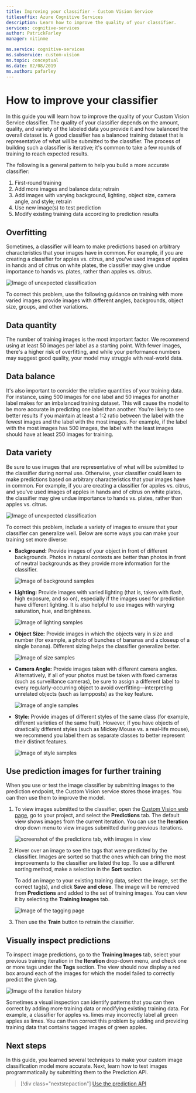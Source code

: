 ```yaml
---
title: Improving your classifier - Custom Vision Service
titlesuffix: Azure Cognitive Services
description: Learn how to improve the quality of your classifier.
services: cognitive-services
author: PatrickFarley
manager: nitinme

ms.service: cognitive-services
ms.subservice: custom-vision
ms.topic: conceptual
ms.date: 02/08/2019
ms.author: pafarley
---
```


# How to improve your classifier

In this guide you will learn how to improve the quality of your Custom Vision Service classifier. The quality of your classifier depends on the amount, quality, and variety of the labeled data you provide it and how balanced the overall dataset is. A good classifier has a balanced training dataset that is representative of what will be submitted to the classifier. The process of building such a classifier is iterative; it's common to take a few rounds of training to reach expected results.

The following is a general pattern to help you build a more accurate classifier:

1. First-round training
1. Add more images and balance data; retrain
1. Add images with varying background, lighting, object size, camera angle, and style; retrain
1. Use new image(s) to test prediction
1. Modify existing training data according to prediction results

## Overfitting

Sometimes, a classifier will learn to make predictions based on arbitrary characteristics that your images have in common. For example, if you are creating a classifier for apples vs. citrus, and you've used images of apples in hands and of citrus on white plates, the classifier may give undue importance to hands vs. plates, rather than apples vs. citrus.

![Image of unexpected classification](./media/getting-started-improving-your-classifier/unexpected.png)

To correct this problem, use the following guidance on training with more varied images: provide images with different angles, backgrounds, object size, groups, and other variations.

## Data quantity

The number of training images is the most important factor. We recommend using at least 50 images per label as a starting point. With fewer images, there's a higher risk of overfitting, and while your performance numbers may suggest good quality, your model may struggle with real-world data. 

## Data balance

It's also important to consider the relative quantities of your training data. For instance, using 500 images for one label and 50 images for another label makes for an imbalanced training dataset. This will cause the model to be more accurate in predicting one label than another. You're likely to see better results if you maintain at least a 1:2 ratio between the label with the fewest images and the label with the most images. For example, if the label with the most images has 500 images, the label with the least images should have at least 250 images for training.

## Data variety

Be sure to use images that are representative of what will be submitted to the classifier during normal use. Otherwise, your classifier could learn to make predictions based on arbitrary characteristics that your images have in common. For example, if you are creating a classifier for apples vs. citrus, and you've used images of apples in hands and of citrus on white plates, the classifier may give undue importance to hands vs. plates, rather than apples vs. citrus.

![Image of unexpected classification](./media/getting-started-improving-your-classifier/unexpected.png)

To correct this problem, include a variety of images to ensure that your classifier can generalize well. Below are some ways you can make your training set more diverse:

* __Background:__ Provide images of your object in front of different backgrounds. Photos in natural contexts are better than photos in front of neutral backgrounds as they provide more information for the classifier.

    ![Image of background samples](./media/getting-started-improving-your-classifier/background.png)

* __Lighting:__ Provide images with varied lighting (that is, taken with flash, high exposure, and so on), especially if the images used for prediction have different lighting. It is also helpful to use images with varying saturation, hue, and brightness.

    ![Image of lighting samples](./media/getting-started-improving-your-classifier/lighting.png)

* __Object Size:__ Provide images in which the objects vary in size and number (for example, a photo of bunches of bananas and a closeup of a single banana). Different sizing helps the classifier generalize better.

    ![Image of size samples](./media/getting-started-improving-your-classifier/size.png)

* __Camera Angle:__ Provide images taken with different camera angles. Alternatively, if all of your photos must be taken with fixed cameras (such as surveillance cameras), be sure to assign a different label to every regularly-occurring object to avoid overfitting&mdash;interpreting unrelated objects (such as lampposts) as the key feature.

    ![Image of angle samples](./media/getting-started-improving-your-classifier/angle.png)

* __Style:__ Provide images of different styles of the same class (for example, different varieties of the same fruit). However, if you have objects of drastically different styles (such as Mickey Mouse vs. a real-life mouse), we recommend you label them as separate classes to better represent their distinct features.

    ![Image of style samples](./media/getting-started-improving-your-classifier/style.png)

## Use prediction images for further training

When you use or test the image classifier by submitting images to the prediction endpoint, the Custom Vision service stores those images. You can then use them to improve the model.

1. To view images submitted to the classifier, open the [Custom Vision web page](https://customvision.ai), go to your project, and select the __Predictions__ tab. The default view shows images from the current iteration. You can use the __Iteration__ drop down menu to view images submitted during previous iterations.

    ![screenshot of the predictions tab, with images in view](./media/getting-started-improving-your-classifier/predictions.png)

2. Hover over an image to see the tags that were predicted by the classifier. Images are sorted so that the ones which can bring the most improvements to the classifier are listed the top. To use a different sorting method, make a selection in the __Sort__ section. 

    To add an image to your existing training data, select the image, set the correct tag(s), and click __Save and close__. The image will be removed from __Predictions__ and added to the set of training images. You can view it by selecting the __Training Images__ tab.

    ![Image of the tagging page](./media/getting-started-improving-your-classifier/tag.png)

3. Then use the __Train__ button to retrain the classifier.

## Visually inspect predictions

To inspect image predictions, go to the __Training Images__ tab, select your previous training iteration in the **Iteration** drop-down menu, and check one or more tags under the **Tags** section. The view should now display a red box around each of the images for which the model failed to correctly predict the given tag.

![Image of the iteration history](./media/getting-started-improving-your-classifier/iteration.png)

Sometimes a visual inspection can identify patterns that you can then correct by adding more training data or modifying existing training data. For example, a classifier for apples vs. limes may incorrectly label all green apples as limes. You can then correct this problem by adding and providing training data that contains tagged images of green apples.

## Next steps

In this guide, you learned several techniques to make your custom image classification model more accurate. Next, learn how to test images programmatically by submitting them to the Prediction API.

> [!div class="nextstepaction"]
[Use the prediction API](use-prediction-api.md)
